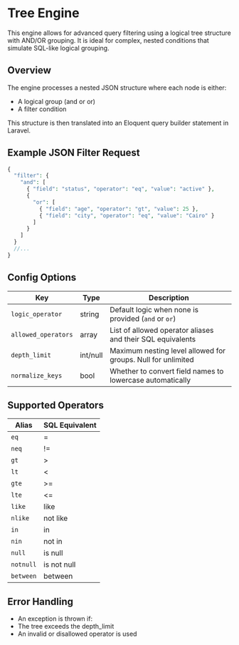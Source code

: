 # Tree Engine

This engine allows for advanced query filtering using a logical tree structure with AND/OR grouping. It is ideal for complex, nested conditions that simulate SQL-like logical grouping.

## Overview

The engine processes a nested JSON structure where each node is either:

- A logical group (and or or)
- A filter condition

This structure is then translated into an Eloquent query builder statement in Laravel.

## Example JSON Filter Request

```php
{
  "filter": {
    "and": [
      { "field": "status", "operator": "eq", "value": "active" },
      {
        "or": [
          { "field": "age", "operator": "gt", "value": 25 },
          { "field": "city", "operator": "eq", "value": "Cairo" }
        ]
      }
    ]
  }
  //...
}
```

## Config Options

| Key                 | Type     | Description                                                  |
| ------------------- | -------- | ------------------------------------------------------------ |
| `logic_operator`    | string   | Default logic when none is provided (`and` or `or`)          |
| `allowed_operators` | array    | List of allowed operator aliases and their SQL equivalents   |
| `depth_limit`       | int/null | Maximum nesting level allowed for groups. Null for unlimited |
| `normalize_keys`    | bool     | Whether to convert field names to lowercase automatically    |

## Supported Operators

| Alias     | SQL Equivalent |
| --------- | -------------- |
| `eq`      | =              |
| `neq`     | !=             |
| `gt`      | >              |
| `lt`      | <              |
| `gte`     | >=             |
| `lte`     | <=             |
| `like`    | like           |
| `nlike`   | not like       |
| `in`      | in             |
| `nin`     | not in         |
| `null`    | is null        |
| `notnull` | is not null    |
| `between` | between        |

## Error Handling

- An exception is thrown if:
- The tree exceeds the depth_limit
- An invalid or disallowed operator is used
